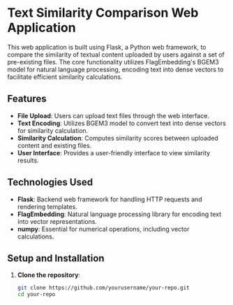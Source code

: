 

# Text Similarity Comparison Web Application

This web application is built using Flask, a Python web framework, to compare the similarity of textual content uploaded by users against a set of pre-existing files. The core functionality utilizes FlagEmbedding's BGEM3 model for natural language processing, encoding text into dense vectors to facilitate efficient similarity calculations.

## Features

- **File Upload**: Users can upload text files through the web interface.
- **Text Encoding**: Utilizes BGEM3 model to convert text into dense vectors for similarity calculation.
- **Similarity Calculation**: Computes similarity scores between uploaded content and existing files.
- **User Interface**: Provides a user-friendly interface to view similarity results.

## Technologies Used

- **Flask**: Backend web framework for handling HTTP requests and rendering templates.
- **FlagEmbedding**: Natural language processing library for encoding text into vector representations.
- **numpy**: Essential for numerical operations, including vector calculations.

## Setup and Installation

1. **Clone the repository**:
   ```bash
   git clone https://github.com/yourusername/your-repo.git
   cd your-repo

